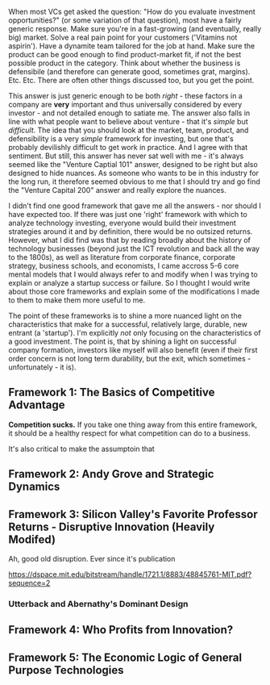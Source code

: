 
When most VCs get asked the question: "How do you evaluate investment opportunities?" (or some variation of that question), most have a fairly generic response. Make sure you're in a fast-growing (and eventually, really big) market. Solve a real pain point for your customers ('Vitamins not aspirin'). Have a dynamite team tailored for the job at hand. Make sure the product can be good enough to find product-market fit, if not the best possible product in the category.  Think about whether the business is defensibile (and therefore can generate good, sometimes grat, margins). Etc. Etc. There are often other things discussed too, but you get the point.

This answer is just generic enough to be both _right_ - these factors in a company are **very** important and thus universally considered by every investor - and not detailed enough to satiate me. The answer also falls in line with what people want to believe about venture - that it's _simple_ but _difficult_. The idea that you should look at the market, team, product, and  defensibility is a very _simple_ framework for investing, but one that's probably devilishly difficult to get work in practice. And I agree with that sentiment. But still, this answer has never sat well with me - it's always seemed like the "Venture Captial 101" answer, designed to be right but also designed to hide nuances. As someone who wants to be in this industry for the long run, it therefore seemed obvious to me that I should try and go find the "Venture Capital 200" answer and really explore the nuances.

I didn't find one good framework that gave me all the answers - nor should I have expected too. If there was just one 'right' framework with which to analyze technology investing, everyone would build their investment strategies around it and by definition, there would be no outsized returns. However, what I did find was that by reading broadly about the history of technology businesses (beyond just the ICT revolution and back all the way to the 1800s), as well as literature from corporate finance, corporate strategy, business schools, and economists, I came accross 5-6 core mental models that I would always refer to and modify when I was trying to explain or analyze a startup success or failure. So I thought I would write about those core frameworks and explain some of the modifications I made to them to make them more useful to me.  

The point of these frameworks is to shine a more nuanced light on the characteristics that make for a successful, relatively large, durable, new entrant (a 'startup'). I'm explicitly _not_ only focusing on the characteristics of a good investment. The point is, that by shining a light on successful company formation, investors like myself will also benefit (even if their first order concern is not long term durability, but the exit, which sometimes - unfortunately - it is).

## Framework 1: The Basics of Competitive Advantage

**Competition sucks.** If you take one thing away from this entire framework, it should be a healthy respect for what competition can do to a business. 


It's also critical to make the assumptoin that 
## Framework 2: Andy Grove and Strategic Dynamics

## Framework 3: Silicon Valley's Favorite Professor Returns - Disruptive Innovation (Heavily Modifed)

Ah, good old disruption. Ever since it's publication 

https://dspace.mit.edu/bitstream/handle/1721.1/8883/48845761-MIT.pdf?sequence=2

### Utterback and Abernathy's Dominant Design


## Framework 4: Who Profits from Innovation?

## Framework 5: The Economic Logic of General Purpose Technologies 


